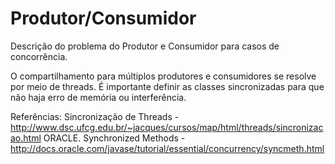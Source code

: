 # Produtor/Consumidor
Descrição do problema do Produtor e Consumidor para casos de concorrência.

O compartilhamento para múltiplos produtores e consumidores se resolve por meio de threads. 
É importante definir as classes sincronizadas para que não haja erro de memória ou interferência.

Referências:
 Sincronização de Threads - http://www.dsc.ufcg.edu.br/~jacques/cursos/map/html/threads/sincronizacao.html
 ORACLE. Synchronized Methods - http://docs.oracle.com/javase/tutorial/essential/concurrency/syncmeth.html
